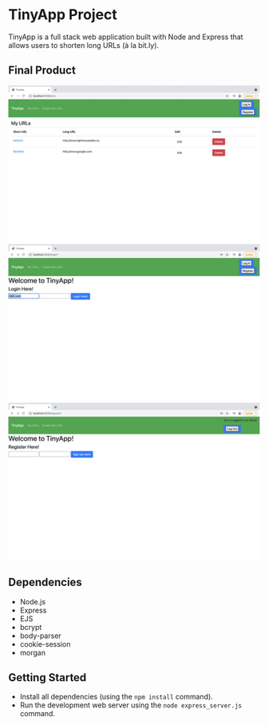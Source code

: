 # TinyApp Project

 TinyApp is a full stack web application built with Node and Express that allows users to shorten long URLs (à la bit.ly).

 ## Final Product

 !["screenshot of the MyURLs page"](https://github.com/kcruz95/tinyApp/blob/4c3c0dbf0b836b79bf2d81c587cb81ae20ae43d8/docs/MyURLs.png?raw=true)
 !["screenshot of the Login page"](https://github.com/kcruz95/tinyApp/blob/4c3c0dbf0b836b79bf2d81c587cb81ae20ae43d8/docs/Login.png?raw=true)
 !["screenshot of the Register page"](https://github.com/kcruz95/tinyApp/blob/4c3c0dbf0b836b79bf2d81c587cb81ae20ae43d8/docs/Register.png?raw=true)

 ## Dependencies

 - Node.js
 - Express
 - EJS
 - bcrypt
 - body-parser
 - cookie-session
 - morgan

 ## Getting Started

 - Install all dependencies (using the `npm install` command).
 - Run the development web server using the `node express_server.js` command.